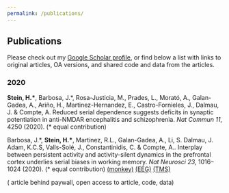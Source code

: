```yaml
---
permalink: /publications/
---
```


<link href="https://stackpath.bootstrapcdn.com/font-awesome/4.7.0/css/font-awesome.min.css" rel="stylesheet">

## Publications

Please check out my [Google Scholar profile](https://scholar.google.es/citations?user=dBrsOCMAAAAJ&hl=en), or find below a list with links to original articles, OA versions, and shared code and data from the articles.


### 2020

**Stein, H.\***, Barbosa, J.\*, Rosa-Justicia, M., Prades, L., Morató, A., Galan-Gadea, A., Ariño, H., Martinez-Hernandez, E., Castro-Fornieles, J., Dalmau, J. & Compte, A.  Reduced serial dependence suggests deficits in synaptic potentiation in anti-NMDAR encephalitis and schizophrenia. *Nat Commun 11*, 4250 (2020). (\* equal contribution)
[<i class="fa fa-lock-open fa-lg"></i>](https://doi.org/10.1038/s41467-020-18033-3) [<i class="fa fa-code fa-lg"></i>](https://github.com/comptelab/serialNMDA)

Barbosa, J.\*, **Stein, H.\***, Martinez, R.L., Galan-Gadea, A., Li, S. Dalmau, J. Adam, K.C.S, Valls-Solé, J., Constantinidis, C. & Compte, A.. Interplay between persistent activity and activity-silent dynamics in the prefrontal cortex underlies serial biases in working memory. *Nat Neurosci 23*, 1016–1024 (2020). (\* equal contribution) 
[<i class="fa fa-wallet fa-lg"></i>](https://doi.org/10.1038/s41593-020-0644-4) [<i class="fa fa-code fa-lg"></i>](https://github.com/comptelab/interplayPFC) [<i class="fa fa-database fa-lg"></i> (monkey)](https://github.com/comptelab/interplayPFC/tree/master/Data) [<i class="fa fa-database fa-lg"></i> (EEG)](https://osf.io/qa34s/) [<i class="fa fa-database fa-lg"></i> (TMS)](https://osf.io/8e9y2/)

(<i class="fa fa-wallet fa-lg"></i> article behind paywall, <i class="fa fa-lock-open fa-lg"></i> open access to article, <i class="fa fa-code fa-lg"></i> code, <i class="fa fa-database fa-lg"></i> data)
